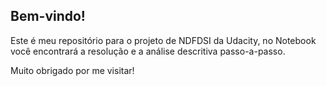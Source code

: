 ## Bem-vindo!

Este é meu repositório para o projeto de NDFDSI da Udacity, no Notebook você encontrará a resolução e a análise descritiva passo-a-passo.

Muito obrigado por me visitar!